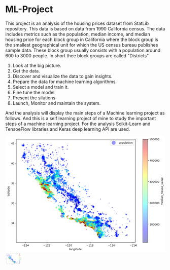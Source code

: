 # ML-Project

This project is an analysis of the housing prices dataset from StatLib repository. This data is based on data from 1990 California census. The data includes metrics such as the population, median income, and median housing price for each block group in California where the block group is the smallest geographical unit for which the US census bureau publishes sample data. These block group usually consists with a population around 600 to 3000 people. In short thee block groups are called "Districts"

1. Look at the big picture.
2. Get the data.
3. Discover and visualize the data to gain insights.
4. Prepare the data for machine learning algorithms.
5. Select a model and train it.
6. Fine tune the model
7. Present the silutions
8. Launch, Monitor and maintain the system.

And the analysis will display the main steps of a Machine learning project as follows. And this is a self learning project of mine to study the important steps of a machine learning project. For the analysis Scikit-Learn and TensoeFlow libraries and Keras deep learning API are used.

![alt text](images/population.png)
<img src="images/population.png" width="50">
